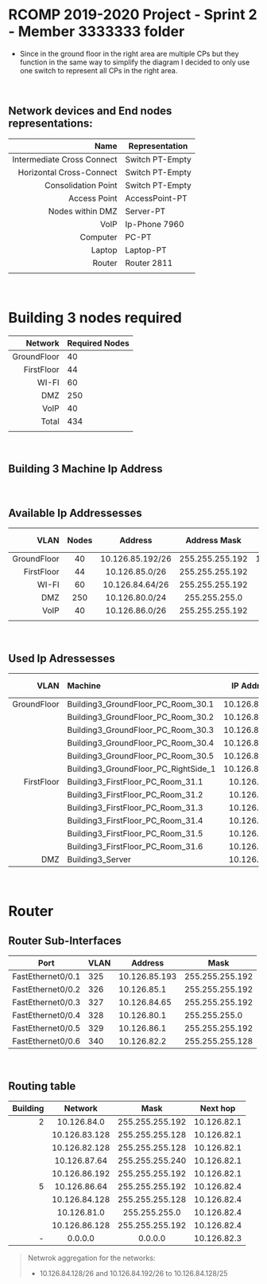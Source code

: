 RCOMP 2019-2020 Project - Sprint 2 - Member 3333333 folder
===========================================

- Since in the ground floor in the right area are multiple CPs but they function in the same way to simplify the diagram I decided to only use one switch to represent all CPs in the right area.

<br/>

## Network devices and End nodes representations:

|           Name           |Representation |
|-------------------------:|---------------|
|Intermediate Cross Connect|Switch PT-Empty|
|Horizontal Cross-Connect  |Switch PT-Empty|
|Consolidation Point       |Switch PT-Empty|
|Access Point              |AccessPoint-PT |
|Nodes within DMZ          |Server-PT      |
|VoIP                      |Ip-Phone 7960  |
|Computer                  |PC-PT          |
|Laptop                    |Laptop-PT      |
|Router                    |Router 2811    |
|                          |               |

<br/>

# Building 3 nodes required

|  Network  |Required Nodes|
|----------:|:-------------|
|GroundFloor|      40      |
|FirstFloor |      44      |
|WI-FI      |      60      |
|DMZ        |     250      |
|VoIP       |      40      |
|Total      |     434      |
|           |              |

<br/>

## Building 3 Machine Ip Address
<br/>

## Available Ip Addressesses

|       VLAN|Nodes| Address          | Address Mask    |Network Address|Broadcast Address|First Valid Network|Last Valid Network|
|----------:|:---:|:----------------:|:---------------:|:-------------:|:---------------:|:-----------------:|:----------------:|
|GroundFloor| 40  | 10.126.85.192/26 | 255.255.255.192 | 10.126.85.192 | 10.126.85.255   | 10.126.85.193     |10.126.85.254     |
| FirstFloor| 44  | 10.126.85.0/26   | 255.255.255.192 | 10.126.85.0   | 10.126.85.63    | 10.126.85.1       |10.126.85.62      |
|      WI-FI| 60  | 10.126.84.64/26  | 255.255.255.192 | 10.126.84.64  | 10.126.84.127   | 10.126.84.65      |10.126.84.126     |
|        DMZ| 250 | 10.126.80.0/24   | 255.255.255.0   | 10.126.80.0   | 10.126.80.255   | 10.126.80.1       |10.126.80.254     |
|       VoIP| 40  | 10.126.86.0/26   | 255.255.255.192 | 10.126.86.0   | 10.126.86.63    | 10.126.86.1       |10.126.86.62      |
|           |     |                  |                 |               |                 |                   |                  |

<br/>

## Used Ip Adressesses

|       VLAN|            Machine                  | IP Address    |  Default Gateway |
|----------:|:------------------------------------|:-------------:|:----------------:|
|GroundFloor| Building3_GroundFloor_PC_Room_30.1  | 10.126.85.194 | 10.126.85.193    |
|           | Building3_GroundFloor_PC_Room_30.2  | 10.126.85.195 | 10.126.85.193    |
|           | Building3_GroundFloor_PC_Room_30.3  | 10.126.85.196 | 10.126.85.193    |
|           | Building3_GroundFloor_PC_Room_30.4  | 10.126.85.197 | 10.126.85.193    |
|           | Building3_GroundFloor_PC_Room_30.5  | 10.126.85.198 | 10.126.85.193    |
|           | Building3_GroundFloor_PC_RightSide_1| 10.126.85.199 | 10.126.85.193    |
| FirstFloor| Building3_FirstFloor_PC_Room_31.1   | 10.126.85.2   | 10.126.85.1      |
|           | Building3_FirstFloor_PC_Room_31.2   | 10.126.85.3   | 10.126.85.1      |
|           | Building3_FirstFloor_PC_Room_31.3   | 10.126.85.4   | 10.126.85.1      |
|           | Building3_FirstFloor_PC_Room_31.4   | 10.126.85.5   | 10.126.85.1      |
|           | Building3_FirstFloor_PC_Room_31.5   | 10.126.85.6   | 10.126.85.1      |
|           | Building3_FirstFloor_PC_Room_31.6   | 10.126.85.7   | 10.126.85.1      |
| DMZ       | Building3_Server                    | 10.126.80.2   | 10.126.80.1      |

<br/>

# Router 
  
## Router Sub-Interfaces

| Port              | VLAN | Address       | Mask            |
|-------------------|------|---------------|-----------------|
| FastEthernet0/0.1 | 325  | 10.126.85.193 | 255.255.255.192 |
| FastEthernet0/0.2 | 326  | 10.126.85.1   | 255.255.255.192 |
| FastEthernet0/0.3 | 327  | 10.126.84.65  | 255.255.255.192 |
| FastEthernet0/0.4 | 328  | 10.126.80.1   | 255.255.255.0   |
| FastEthernet0/0.5 | 329  | 10.126.86.1   | 255.255.255.192 |
| FastEthernet0/0.6 | 340  | 10.126.82.2   | 255.255.255.128 |
<br/>

## Routing table

| Building | Network       | Mask            | Next hop    |
|---------:|:-------------:|:---------------:|:-----------:|
| 2        | 10.126.84.0   | 255.255.255.192 | 10.126.82.1 |
|          | 10.126.83.128 | 255.255.255.128 | 10.126.82.1 |
|          | 10.126.82.128 | 255.255.255.128 | 10.126.82.1 |
|          | 10.126.87.64  | 255.255.255.240 | 10.126.82.1 |
|          | 10.126.86.192 | 255.255.255.192 | 10.126.82.1 |
| 5        | 10.126.86.64  | 255.255.255.192 | 10.126.82.4 |
|          | 10.126.84.128 | 255.255.255.128 | 10.126.82.4 |
|          | 10.126.81.0   | 255.255.255.0   | 10.126.82.4 |
|          | 10.126.86.128 | 255.255.255.192 | 10.126.82.4 |
| -        | 0.0.0.0       | 0.0.0.0         | 10.126.82.3 |

> Netwrok aggregation for the networks:
> - 10.126.84.128/26 and 10.126.84.192/26 to 10.126.84.128/25